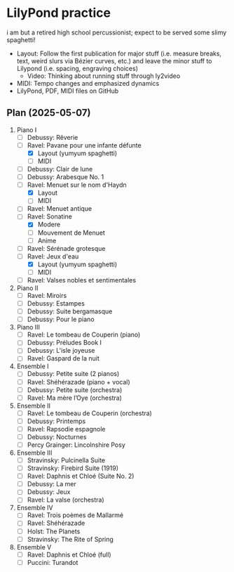 # LilyPond practice

i am but a retired high school percussionist; expect to be served some slimy spaghetti!

- Layout: Follow the first publication for major stuff (i.e. measure breaks, text, weird slurs via Bézier curves, etc.) and leave the minor stuff to Lilypond (i.e. spacing, engraving choices)
	- Video: Thinking about running stuff through ly2video
- MIDI: Tempo changes and emphasized dynamics
- LilyPond, PDF, MIDI files on GitHub

## Plan (2025-05-07)

1. Piano I
	- [ ] Debussy: Rêverie
	- [ ] Ravel: Pavane pour une infante défunte
		- [x] Layout (yumyum spaghetti)
		- [ ] MIDI
	- [ ] Debussy: Clair de lune
	- [ ] Debussy: Arabesque No. 1	
	- [ ] Ravel: Menuet sur le nom d'Haydn
		- [x] Layout
		- [ ] MIDI
	- [ ] Ravel: Menuet antique
	- [ ] Ravel: Sonatine
		- [x] Modere
		- [ ] Mouvement de Menuet
		- [ ] Anime
	- [ ] Ravel: Sérénade grotesque
	- [ ] Ravel: Jeux d'eau
		- [x] Layout (yumyum spaghetti)
		- [ ] MIDI
	- [ ] Ravel: Valses nobles et sentimentales
2. Piano II
	- [ ] Ravel: Miroirs
	- [ ] Debussy: Estampes
	- [ ] Debussy: Suite bergamasque
	- [ ] Debussy: Pour le piano
3. Piano III
	- [ ] Ravel: Le tombeau de Couperin (piano)
	- [ ] Debussy: Préludes Book I
	- [ ] Debussy: L'isle joyeuse
	- [ ] Ravel: Gaspard de la nuit
4. Ensemble I
	- [ ] Debussy: Petite suite (2 pianos)
	- [ ] Ravel: Shéhérazade (piano + vocal)
	- [ ] Debussy: Petite suite (orchestra)
	- [ ] Ravel: Ma mère l’Oye (orchestra)
5. Ensemble II
	- [ ] Ravel: Le tombeau de Couperin (orchestra)
	- [ ] Debussy: Printemps
	- [ ] Ravel: Rapsodie espagnole
	- [ ] Debussy: Nocturnes
	- [ ] Percy Grainger: Lincolnshire Posy
6. Ensemble III
	- [ ] Stravinsky: Pulcinella Suite
	- [ ] Stravinsky: Firebird Suite (1919)
	- [ ] Ravel: Daphnis et Chloé (Suite No. 2)
	- [ ] Debussy: La mer
	- [ ] Debussy: Jeux
	- [ ] Ravel: La valse (orchestra)
7. Ensemble IV
	- [ ] Ravel: Trois poèmes de Mallarmé
	- [ ] Ravel: Shéhérazade
	- [ ] Holst: The Planets
	- [ ] Stravinsky: The Rite of Spring
8. Ensemble V
	- [ ] Ravel: Daphnis et Chloé (full)
	- [ ] Puccini: Turandot